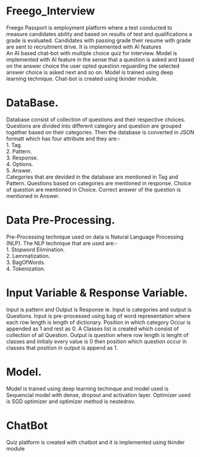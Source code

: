 # Freego_Interview
Freego Passport is employment platform where a test conducted to measure candidates ability and based on results of test and qualifications a grade is evaluated. Candidates with passing grade their resume with grade are sent to recruitment drive. It is implemented with AI features
<br /> An AI based chat-bot with multiple choice quiz for interview. Model is implemented with AI feature in the sense that a question is asked and based on the answer choice the user opted question reguarding the selected answer choice is asked next and so on. Model is trained using deep learning technique. Chat-bot is created using tkinder module.
<br>
# DataBase.
Database consist of collection of questions and their respective choices. Questions are divided into different category and question are grouped together based on their categories. Then the database is converted in JSON formatt which has four attribute and they are:-
<br /> 1. Tag.
<br /> 2. Pattern.
<br /> 3. Response.
<br /> 4. Options.
<br /> 5. Answer.
<br /> Categories that are devided in the database are mentioned in Tag and Pattern. Questions based on categories are mentioned in response. Choice of question are mentioned in Choice. Correct answer of the question is mentioned in Answer.
<br>
# Data Pre-Processing.
Pre-Processing technique used on data is Natural Language Processing (NLP). The NLP technique that are used are:-
<br /> 1. Stopword Elimination.
<br /> 2. Lemmatization.
<br /> 3. BagOfWords.
<br /> 4. Tokenization.
<br>
# Input Variable & Response Variable.
Input is pattern and Output is Response ie. Input is categories and output is Questions. Input is  pre-processed using bag of word representation where each row length is length of dictionary. Position in which category Occur is appended as 1 and rest as 0. A Classes list is created which consist of collection of all Question. Output is question where row length is lenght of classes and initialy every value is 0 then position which question occur in classes that position in output is append as 1.
<br>
# Model.
Model is trained using deep learning techinque and model used is Sequencial model with dense, dropout and activation layer. Optimizer used is SGD optimizer and optimizer method is nestedrov.
# ChatBot
Quiz platform is created with chatbot and it is implemented using tkinder module
